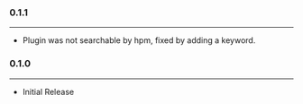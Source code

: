 ### 0.1.1
-------
- Plugin was not searchable by hpm, fixed by adding a keyword.

### 0.1.0
-------
- Initial Release
